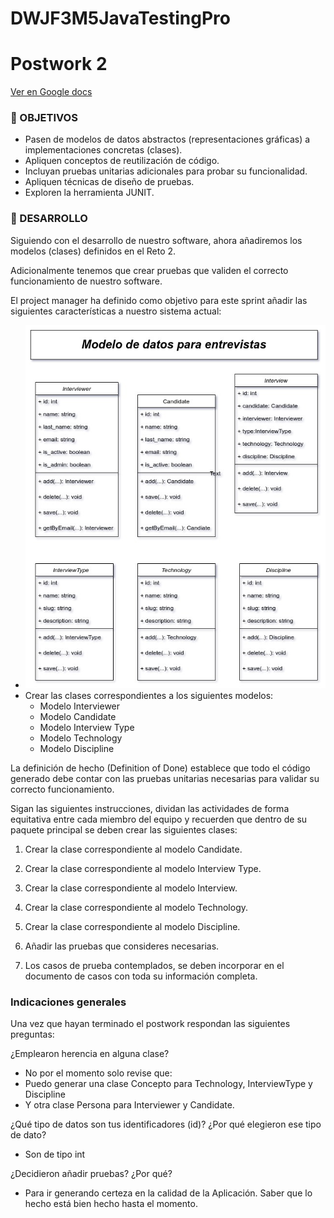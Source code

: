 # DWJF3M5JavaTestingPro

# Postwork 2

[Ver en Google docs](https://docs.google.com/document/d/1hjAhgku2h0xnTDKSEA2dBWyz51G8g44runt4SRp4ctw/edit?usp=sharing)

### 🎯 OBJETIVOS

- Pasen de modelos de datos abstractos (representaciones gráficas) a implementaciones concretas (clases).
- Apliquen conceptos de reutilización de código.
- Incluyan pruebas unitarias adicionales para probar su funcionalidad.
- Apliquen técnicas de diseño de pruebas.
- Exploren la herramienta JUNIT.

### 🚀 DESARROLLO

Siguiendo con el desarrollo de nuestro software, ahora añadiremos los modelos (clases) definidos en el Reto 2.

Adicionalmente tenemos que crear pruebas que validen el correcto funcionamiento de nuestro software.

El project manager ha definido como objetivo para este sprint añadir las siguientes
características a nuestro sistema actual:
- ![Modelo de clases](./assets/Modelo_de_datos_para_entrevistas_(Sesion2Reto2).jpg)
- Crear las clases correspondientes a los siguientes modelos:
    - Modelo Interviewer
    - Modelo Candidate
    - Modelo Interview Type
    - Modelo Technology
    - Modelo Discipline

La definición de hecho (Definition of Done) establece que todo el código generado debe contar con las pruebas unitarias necesarias para validar su correcto funcionamiento.

Sigan las siguientes instrucciones, dividan las actividades de forma equitativa entre cada miembro del equipo y recuerden que dentro de su paquete principal se deben crear las siguientes clases:

1. Crear la clase correspondiente al modelo Candidate.

2. Crear la clase correspondiente al modelo Interview Type.

3. Crear la clase correspondiente al modelo Interview.

4. Crear la clase correspondiente al modelo Technology.

5. Crear la clase correspondiente al modelo Discipline.

6. Añadir las pruebas que consideres necesarias.

7. Los casos de prueba contemplados, se deben incorporar en el documento de casos con toda su información completa.

### Indicaciones generales

Una vez que hayan terminado el postwork respondan las siguientes preguntas:

¿Emplearon herencia en alguna clase?
- No por el momento solo revise que: 
- Puedo generar una clase Concepto para Technology, InterviewType y Discipline
- Y otra clase Persona para Interviewer y Candidate.

¿Qué tipo de datos son tus identificadores (id)? ¿Por qué elegieron ese tipo de dato?
- Son de tipo int

¿Decidieron añadir pruebas? ¿Por qué?
- Para ir generando certeza en la calidad de la Aplicación. Saber que lo hecho está bien hecho hasta el momento.